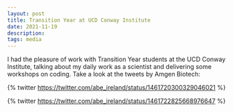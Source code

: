 ```yaml
---
layout: post
title: Transition Year at UCD Conway Institute
date: 2021-11-19
description: 
tags: media
---
```

I had the pleasure of work with Transition Year students at the UCD Conway Institute, talking about my daily work as a scientist and delivering some workshops on coding. Take a look at the tweets by Amgen Biotech:

{% twitter https://twitter.com/abe_ireland/status/1461720300329046021 %}

{% twitter https://twitter.com/abe_ireland/status/1461722825668976647 %}